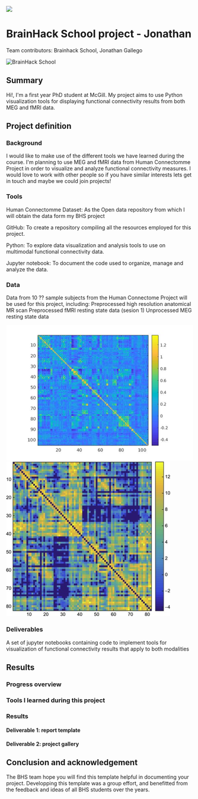 [![](https://img.shields.io/badge/Visit-our%20project%20page-ff69b4)](https://school.brainhackmtl.org/project/template)

# BrainHack School project - Jonathan
 
Team contributors: Brainhack School, Jonathan Gallego

![BrainHack School](bhs2020.png)

## Summary 

Hi!, I'm a first year PhD student at McGill. My project aims to use Python visualization tools for displaying functional connectivity results from both MEG and fMRI data.

## Project definition 

### Background

I would like to make use of the different tools we have learned during the course. I'm planning to use MEG and fMRI data from Human Connectomme Project in order to visualize and analyze  functional connectivity measures. I would love to work with other people so if you have similar interests lets get in touch and maybe we could join projects!

### Tools 

Human Connectomme Dataset: As the Open data repository from which I will obtain the data form my BHS project

GitHub: To create a repository compiling all the resources employed for this project.

Python: To explore data visualization and analysis tools to use on multimodal functional connectivity data.

Jupyter notebook: To document the code used to organize, manage and analyze the data. 

### Data 

Data from 10 ?? sample subjects from the Human Connectome Project will be used for this project, including:
Preprocessed high resolution anatomical MR scan
Preprocessed fMRI resting state data (sesion 1)
Unprocessed MEG resting state data


![Connectivity matrix example](connectivity_mat_ex.jpg)
![Connectivity matrix example](connectivity_mat_ex2.jpg)

### Deliverables

A set of jupyter notebooks containing code to implement tools for visualization of functional connectivity results that apply to both modalities


## Results 

### Progress overview

### Tools I learned during this project
 
### Results 

#### Deliverable 1: report template


#### Deliverable 2: project gallery


 
## Conclusion and acknowledgement

The BHS team hope you will find this template helpful in documenting your project. Developping this template was a group effort, and benefitted from the feedback and ideas of all BHS students over the years.
